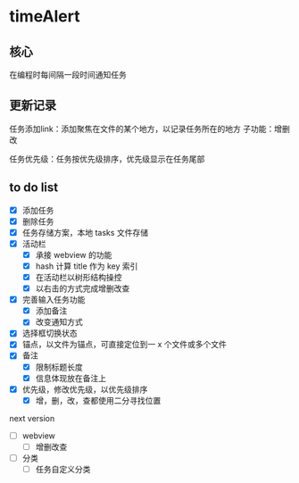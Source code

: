 # timeAlert

## 核心

在编程时每间隔一段时间通知任务


## 更新记录
任务添加link：添加聚焦在文件的某个地方，以记录任务所在的地方
    子功能：增删改

任务优先级：任务按优先级排序，优先级显示在任务尾部


## to do list

-   [x] 添加任务
-   [x] 删除任务
-   [x] 任务存储方案，本地 tasks 文件存储
-   [x] 活动栏
    -   [x] 承接 webview 的功能
    -   [x] hash 计算 title 作为 key 索引
    -   [x] 在活动栏以树形结构操控
    -   [x] 以右击的方式完成增删改查
-   [x] 完善输入任务功能
    -   [x] 添加备注
    -   [x] 改变通知方式
-   [x] 选择框切换状态
-   [x] 锚点，以文件为锚点，可直接定位到一 x 个文件或多个文件
-   [x] 备注
    -   [x] 限制标题长度
    -   [x] 信息体现放在备注上
-   [x] 优先级，修改优先级，以优先级排序
    -   [x] 增，删，改，查都使用二分寻找位置

next version

-   [ ] webview
    -   [ ] 增删改查
-   [ ] 分类
    -   [ ] 任务自定义分类
